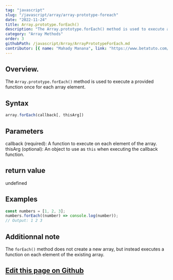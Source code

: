 ```yaml
---
tag: "javascript"
slug: "/javascript/array/array-prototype-foreach"
date: "2022-11-24"
title: Array.prototype.forEach()
description: "The Array.prototype.forEach() method is used to execute a provided function once for each array element."
category: "Array Methods"
order: 3
githubPath: /javascript/Array/ArrayPrototypeForEach.md
contributor: [{ name: "Mahady Manana", link: "https://www.betatuto.com/" }]
---
```


## Overview.

The `Array.prototype.forEach()` method is used to execute a provided function once for each array element.

## Syntax

```javascript
array.forEach(callback[, thisArg])
```

## Parameters

callback (required): A function to execute on each element of the array.
thisArg (optional): An object to use as `this` when executing the callback function.

## return value

undefined

## Examples

```javascript
const numbers = [1, 2, 3];
numbers.forEach((number) => console.log(number));
// Output: 1 2 3
```


## Additionnal note

The `forEach()` method does not create a new array, but instead executes a function on each element of the existing array.
## <a href="https://github.com/mahady-manana/betatuto-docs/tree/main/docs/javascript/Array/ArrayPrototypeForEach.md" target="_blank">Edit this page on Github</a>

